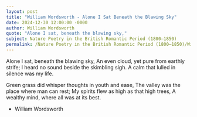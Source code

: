 ```yaml
---
layout: post
title: "William Wordsworth - Alone I Sat Beneath the Blawing Sky"
date: 2024-12-30 12:00:00 -0000
author: William Wordsworth
quote: "Alone I sat, beneath the blawing sky,"
subject: Nature Poetry in the British Romantic Period (1800–1850)
permalink: /Nature Poetry in the British Romantic Period (1800–1850)/William Wordsworth/William Wordsworth - Alone I Sat Beneath the Blawing Sky
---
```


Alone I sat, beneath the blawing sky,
An even cloud, yet pure from earthly strife;
I heard no sound beside the skimbling sigh.
A calm that lulled in silence was my life.

Green grass did whisper thoughts in youth and ease,
The valley was the place where man can rest;
My spirits flew as high as that high trees,
A wealthy mind, where all was at its best.

- William Wordsworth
